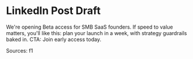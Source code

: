 # LinkedIn Post Draft

We're opening Beta access for SMB SaaS founders.
If speed to value matters, you'll like this: plan your launch in a week, with strategy guardrails baked in.
CTA: Join early access today.

Sources: f1
